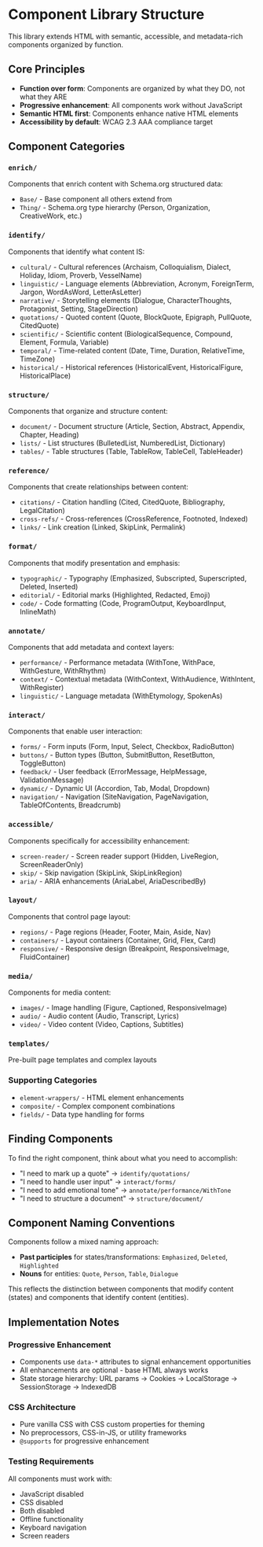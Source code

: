# Component Library Structure

This library extends HTML with semantic, accessible, and metadata-rich components organized by function.

## Core Principles

- **Function over form**: Components are organized by what they DO, not what they ARE
- **Progressive enhancement**: All components work without JavaScript
- **Semantic HTML first**: Components enhance native HTML elements
- **Accessibility by default**: WCAG 2.3 AAA compliance target

## Component Categories

### `enrich/`
Components that enrich content with Schema.org structured data:
- `Base/` - Base component all others extend from
- `Thing/` - Schema.org type hierarchy (Person, Organization, CreativeWork, etc.)

### `identify/`
Components that identify what content IS:
- `cultural/` - Cultural references (Archaism, Colloquialism, Dialect, Holiday, Idiom, Proverb, VesselName)
- `linguistic/` - Language elements (Abbreviation, Acronym, ForeignTerm, Jargon, WordAsWord, LetterAsLetter)
- `narrative/` - Storytelling elements (Dialogue, CharacterThoughts, Protagonist, Setting, StageDirection)
- `quotations/` - Quoted content (Quote, BlockQuote, Epigraph, PullQuote, CitedQuote)
- `scientific/` - Scientific content (BiologicalSequence, Compound, Element, Formula, Variable)
- `temporal/` - Time-related content (Date, Time, Duration, RelativeTime, TimeZone)
- `historical/` - Historical references (HistoricalEvent, HistoricalFigure, HistoricalPlace)

### `structure/`
Components that organize and structure content:
- `document/` - Document structure (Article, Section, Abstract, Appendix, Chapter, Heading)
- `lists/` - List structures (BulletedList, NumberedList, Dictionary)
- `tables/` - Table structures (Table, TableRow, TableCell, TableHeader)

### `reference/`
Components that create relationships between content:
- `citations/` - Citation handling (Cited, CitedQuote, Bibliography, LegalCitation)
- `cross-refs/` - Cross-references (CrossReference, Footnoted, Indexed)
- `links/` - Link creation (Linked, SkipLink, Permalink)

### `format/`
Components that modify presentation and emphasis:
- `typographic/` - Typography (Emphasized, Subscripted, Superscripted, Deleted, Inserted)
- `editorial/` - Editorial marks (Highlighted, Redacted, Emoji)
- `code/` - Code formatting (Code, ProgramOutput, KeyboardInput, InlineMath)

### `annotate/`
Components that add metadata and context layers:
- `performance/` - Performance metadata (WithTone, WithPace, WithGesture, WithRhythm)
- `context/` - Contextual metadata (WithContext, WithAudience, WithIntent, WithRegister)
- `linguistic/` - Language metadata (WithEtymology, SpokenAs)

### `interact/`
Components that enable user interaction:
- `forms/` - Form inputs (Form, Input, Select, Checkbox, RadioButton)
- `buttons/` - Button types (Button, SubmitButton, ResetButton, ToggleButton)
- `feedback/` - User feedback (ErrorMessage, HelpMessage, ValidationMessage)
- `dynamic/` - Dynamic UI (Accordion, Tab, Modal, Dropdown)
- `navigation/` - Navigation (SiteNavigation, PageNavigation, TableOfContents, Breadcrumb)

### `accessible/`
Components specifically for accessibility enhancement:
- `screen-reader/` - Screen reader support (Hidden, LiveRegion, ScreenReaderOnly)
- `skip/` - Skip navigation (SkipLink, SkipLinkRegion)
- `aria/` - ARIA enhancements (AriaLabel, AriaDescribedBy)

### `layout/`
Components that control page layout:
- `regions/` - Page regions (Header, Footer, Main, Aside, Nav)
- `containers/` - Layout containers (Container, Grid, Flex, Card)
- `responsive/` - Responsive design (Breakpoint, ResponsiveImage, FluidContainer)

### `media/`
Components for media content:
- `images/` - Image handling (Figure, Captioned, ResponsiveImage)
- `audio/` - Audio content (Audio, Transcript, Lyrics)
- `video/` - Video content (Video, Captions, Subtitles)

### `templates/`
Pre-built page templates and complex layouts

### Supporting Categories

- `element-wrappers/` - HTML element enhancements
- `composite/` - Complex component combinations
- `fields/` - Data type handling for forms

## Finding Components

To find the right component, think about what you need to accomplish:
- "I need to mark up a quote" → `identify/quotations/`
- "I need to handle user input" → `interact/forms/`
- "I need to add emotional tone" → `annotate/performance/WithTone`
- "I need to structure a document" → `structure/document/`

## Component Naming Conventions

Components follow a mixed naming approach:
- **Past participles** for states/transformations: `Emphasized`, `Deleted`, `Highlighted`
- **Nouns** for entities: `Quote`, `Person`, `Table`, `Dialogue`

This reflects the distinction between components that modify content (states) and components that identify content (entities).

## Implementation Notes

### Progressive Enhancement
- Components use `data-*` attributes to signal enhancement opportunities
- All enhancements are optional - base HTML always works
- State storage hierarchy: URL params → Cookies → LocalStorage → SessionStorage → IndexedDB

### CSS Architecture
- Pure vanilla CSS with CSS custom properties for theming
- No preprocessors, CSS-in-JS, or utility frameworks
- `@supports` for progressive enhancement

### Testing Requirements
All components must work with:
- JavaScript disabled
- CSS disabled
- Both disabled
- Offline functionality
- Keyboard navigation
- Screen readers